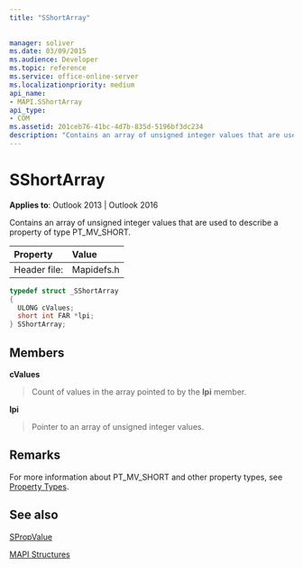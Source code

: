 ```yaml
---
title: "SShortArray"
 
 
manager: soliver
ms.date: 03/09/2015
ms.audience: Developer
ms.topic: reference
ms.service: office-online-server
ms.localizationpriority: medium
api_name:
- MAPI.SShortArray
api_type:
- COM
ms.assetid: 201ceb76-41bc-4d7b-835d-5196bf3dc234
description: "Contains an array of unsigned integer values that are used to describe a property of type PT_MV_SHORT."
---
```


# SShortArray

  
  
**Applies to**: Outlook 2013 | Outlook 2016 
  
Contains an array of unsigned integer values that are used to describe a property of type PT_MV_SHORT.
  
|Property |Value |
|:-----|:-----|
|Header file:  <br/> |Mapidefs.h  <br/> |
   
```cpp
typedef struct _SShortArray
{
  ULONG cValues;
  short int FAR *lpi;
} SShortArray;

```

## Members

 **cValues**
  
> Count of values in the array pointed to by the **lpi** member. 
    
 **lpi**
  
> Pointer to an array of unsigned integer values.
    
## Remarks

For more information about PT_MV_SHORT and other property types, see [Property Types](property-types.md). 
  
## See also



[SPropValue](spropvalue.md)


[MAPI Structures](mapi-structures.md)


